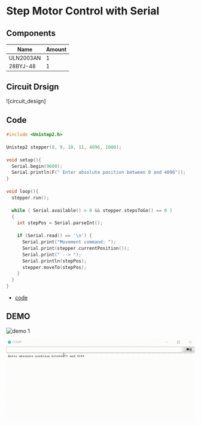 # Step Motor Control with Serial

## Components
|Name|Amount|
|-|-|
|ULN2003AN|1|
|28BYJ-48|1|

## Circuit Drsign
![circuit_design]

## Code
```C++
#include <Unistep2.h>

Unistep2 stepper(8, 9, 10, 11, 4096, 1000);

void setup(){
  Serial.begin(9600);
  Serial.println(F(" Enter absolute position between 0 and 4096"));
}

void loop(){
  stepper.run();

  while ( Serial.available() > 0 && stepper.stepsToGo() == 0 ) 
  {
    int stepPos = Serial.parseInt();

    if (Serial.read() == '\n') {
      Serial.print("Movement command: ");
      Serial.print(stepper.currentPosition());
      Serial.print(" --> ");
      Serial.println(stepPos);
      stepper.moveTo(stepPos);
    }
  }
}
```
* [code](007.ino)

## DEMO
![demo 1](https://github.com/Offliners/Arduino-Projects/blob/main/Projects/007/007_demo_1.gif)

![demo 2](https://github.com/Offliners/Arduino-Projects/blob/main/Projects/007/007_demo_2.gif)
